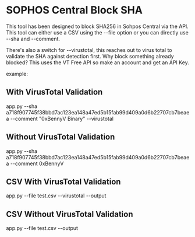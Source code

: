 # SOPHOS Central Block SHA
This tool has been designed to block SHA256 in Sohpos Central via the API. This tool can either use a CSV using the --file option or you can directly use --sha and --comment.

There's also a switch for --virustotal, this reaches out to virus total to validate the SHA against detection first. Why block something already blocked? This uses the VT Free API so make an account and get an API Key.

example:

## With VirusTotal Validation
app.py --sha a718f907745f38bbd7ac123ea148a47ed5b15fab99d409a0d6b22707cb7beaea --comment "0xBennyV Binary" --virustotal

## Without VirusTotal Validation
app.py --sha a718f907745f38bbd7ac123ea148a47ed5b15fab99d409a0d6b22707cb7beaea --comment 0xBennyV

## CSV With VirusTotal Validation
app.py --file test.csv --virustotal --output

## CSV Without VirusTotal Validation
app.py --file test.csv --output
